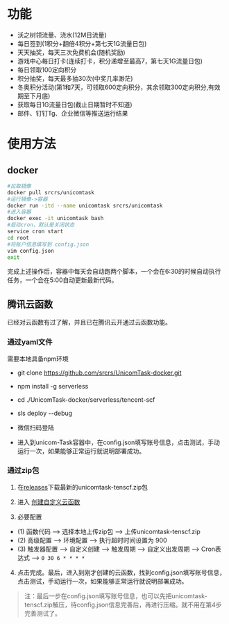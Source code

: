 # 功能

- 沃之树领流量、浇水(12M日流量)
- 每日签到(1积分+翻倍4积分+第七天1G流量日包)
- 天天抽奖，每天三次免费机会(随机奖励)
- 游戏中心每日打卡(连续打卡，积分递增至最高7，第七天1G流量日包)
- 每日领取100定向积分
- 积分抽奖，每天最多抽30次(中奖几率渺茫)
- 冬奥积分活动(第1和7天，可领取600定向积分，其余领取300定向积分,有效期至下月底)
- 获取每日1G流量日包(截止日期暂时不知道)
- 邮件、钉钉Tg、企业微信等推送运行结果

# 使用方法

## docker

```bash
#拉取镜像
docker pull srcrs/unicomtask
#运行镜像->容器
docker run -itd --name unicomtask srcrs/unicomtask
#进入容器
docker exec -it unicomtask bash
#启动cron，默认是关闭状态
service cron start
cd root
#将账户信息填写到 config.json
vim config.json
exit
```

完成上述操作后，容器中每天会自动跑两个脚本，一个会在6:30的时候自动执行任务，一个会在5:00自动更新最新代码。

## 腾讯云函数

已经对云函数有过了解，并且已在腾讯云开通过云函数功能。

### 通过yaml文件

需要本地具备npm环境

- git clone https://github.com/srcrs/UnicomTask-docker.git

- npm install -g serverless

- cd ./UnicomTask-docker/serverless/tencent-scf

- sls deploy --debug

- 微信扫码登陆

- 进入到unicom-Task容器中，在config.json填写账号信息，点击测试，手动运行一次，如果能够正常运行就说明部署成功。

### 通过zip包

1. 在[releases](http://github.com/srcrs/UnicomTask-docker/releases/latest)下载最新的unicomtask-tenscf.zip包

2. 进入 [创建自定义云函数](https://console.cloud.tencent.com/scf/list-create?rid=1&ns=default&functionName=helloworld-1621082690&createType=empty)

3. 必要配置
  - (1) 函数代码 --> 选择本地上传zip包 --> 上传unicomtask-tenscf.zip
  - (2) 高级配置 --> 环境配置 --> 执行超时时间设置为 900
  - (3) 触发器配置 --> 自定义创建 --> 触发周期 --> 自定义出发周期 --> Cron表达式 --> `0 30 6 * * * *`

4. 点击完成。最后，进入到刚才创建的云函数，找到config.json填写账号信息，点击测试，手动运行一次，如果能够正常运行就说明部署成功。

>注：最后一步在config.json填写账号信息，也可以先把unicomtask-tenscf.zip解压，待config.json信息完善后，再进行压缩。就不用在第4步完善测试了。
